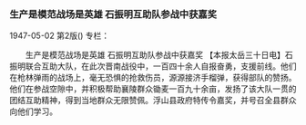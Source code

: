 ### 生产是模范战场是英雄  石振明互助队参战中获嘉奖

1947-05-02
第2版()
专栏：

　　生产是模范战场是英雄
    石振明互助队参战中获嘉奖
    【本报太岳三十日电】石振明联合互助大队，在此次晋南战役中，一百四十余人自报奋勇，支援前线。他们在枪林弹雨的战场上，毫无恐惧的抢救伤员，源源接济手榴弹，获得部队的赞扬。他们在参战空隙中，并积极帮助襄陵群众锄麦一百九十余亩，发扬了该大队一贯的团结互助精神，得到当地群众无限赞佩。浮山县政府特传令嘉奖，并号召全县群众向他们学习。
